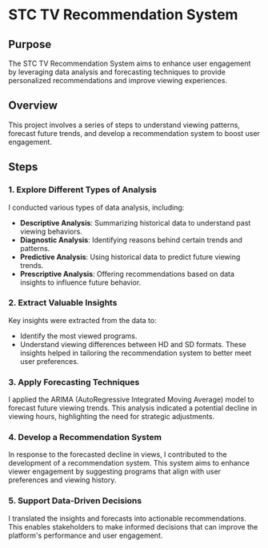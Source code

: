 # STC TV Recommendation System

## Purpose
The STC TV Recommendation System aims to enhance user engagement by leveraging data analysis and forecasting techniques to provide personalized recommendations and improve viewing experiences.

## Overview
This project involves a series of steps to understand viewing patterns, forecast future trends, and develop a recommendation system to boost user engagement. 

## Steps

### 1. Explore Different Types of Analysis
I conducted various types of data analysis, including:
- **Descriptive Analysis**: Summarizing historical data to understand past viewing behaviors.
- **Diagnostic Analysis**: Identifying reasons behind certain trends and patterns.
- **Predictive Analysis**: Using historical data to predict future viewing trends.
- **Prescriptive Analysis**: Offering recommendations based on data insights to influence future behavior.

### 2. Extract Valuable Insights
Key insights were extracted from the data to:
- Identify the most viewed programs.
- Understand viewing differences between HD and SD formats.
These insights helped in tailoring the recommendation system to better meet user preferences.

### 3. Apply Forecasting Techniques
I applied the ARIMA (AutoRegressive Integrated Moving Average) model to forecast future viewing trends. This analysis indicated a potential decline in viewing hours, highlighting the need for strategic adjustments.

### 4. Develop a Recommendation System
In response to the forecasted decline in views, I contributed to the development of a recommendation system. This system aims to enhance viewer engagement by suggesting programs that align with user preferences and viewing history.

### 5. Support Data-Driven Decisions
I translated the insights and forecasts into actionable recommendations. This enables stakeholders to make informed decisions that can improve the platform's performance and user engagement.
